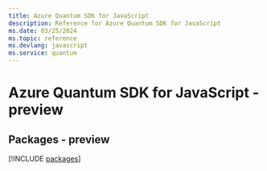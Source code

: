 ```yaml
---
title: Azure Quantum SDK for JavaScript
description: Reference for Azure Quantum SDK for JavaScript
ms.date: 03/25/2024
ms.topic: reference
ms.devlang: javascript
ms.service: quantum
---
```

# Azure Quantum SDK for JavaScript - preview
## Packages - preview
[!INCLUDE [packages](quantum-index.md)]